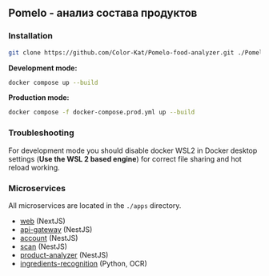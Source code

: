 ## Pomelo - анализ состава продуктов

### Installation

```bash
git clone https://github.com/Color-Kat/Pomelo-food-analyzer.git ./Pomelo-food-analyzer
```

**Development mode:**
```bash
docker compose up --build
```

**Production mode:**
```bash
docker compose -f docker-compose.prod.yml up --build
```

### Troubleshooting
For development mode you should disable docker WSL2 in Docker desktop settings
(**Use the WSL 2 based engine**)
for correct file sharing and hot reload working.

### Microservices
All microservices are located in the `./apps` directory.
- [web](./apps/web/readme.md) (NextJS)
- [api-gateway](./apps/api-gateway/readme.md) (NestJS)
- [account](./apps/account/readme.md) (NestJS)
- [scan](./apps/scan/readme.md) (NestJS)
- [product-analyzer](./apps/product-analyzer/readme.md) (NestJS)
- [ingredients-recognition](./apps/ingredients-recognition/readme.md) (Python, OCR)